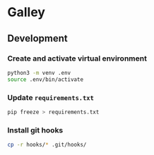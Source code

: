 # Galley

## Development

### Create and activate virtual environment

```bash
python3 -m venv .env
source .env/bin/activate
```

### Update `requirements.txt`

```bash
pip freeze > requirements.txt
```

### Install git hooks

```bash
cp -r hooks/* .git/hooks/
```
